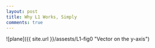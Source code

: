 ```yaml
---
layout: post
title: Why L1 Works, Simply
comments: true
---
```


![plane]({{ site.url }}/assests/L1-fig0 "Vector on the y-axis")